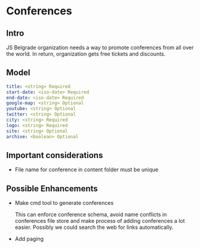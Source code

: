# Conferences

## Intro

JS Belgrade organization needs a way to
promote conferences from all over the world.
In return, organization gets free tickets and discounts.

## Model

```yaml
title: <string> Required
start-date: <iso-date> Required
end-date: <iso-date> Required
google-map: <string> Optional
youtube: <string> Optional
twitter: <string> Optional
city: <string> Required
logo: <string> Required
site: <string> Optional
archive: <boolean> Optional
```

## Important considerations

- File name for conference in content folder must be unique

## Possible Enhancements

- Make cmd tool to generate conferences

  This can enforce conference schema, avoid name conflicts in conferences file store and
  make process of adding conferences a lot easier.
  Possibly we could search the web for links automatically.

- Add paging
